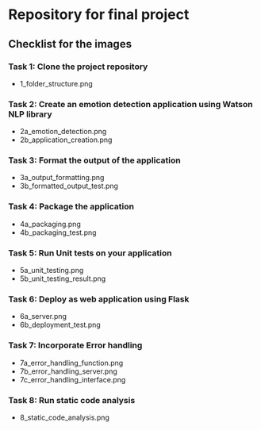 # Repository for final project

## Checklist for the images

### Task 1: Clone the project repository

* 1_folder_structure.png

### Task 2: Create an emotion detection application using Watson NLP library

* 2a_emotion_detection.png
* 2b_application_creation.png

### Task 3: Format the output of the application

* 3a_output_formatting.png
* 3b_formatted_output_test.png

### Task 4: Package the application

* 4a_packaging.png
* 4b_packaging_test.png

### Task 5: Run Unit tests on your application

* 5a_unit_testing.png
* 5b_unit_testing_result.png

### Task 6: Deploy as web application using Flask

* 6a_server.png
* 6b_deployment_test.png

### Task 7: Incorporate Error handling

* 7a_error_handling_function.png
* 7b_error_handling_server.png
* 7c_error_handling_interface.png

### Task 8: Run static code analysis

* 8_static_code_analysis.png
